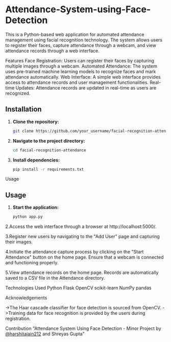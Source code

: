 # Attendance-System-using-Face-Detection

This is a Python-based web application for automated attendance management using facial recognition technology. The system allows users to register their faces, capture attendance through a webcam, and view attendance records through a web interface.

Features
Face Registration: Users can register their faces by capturing multiple images through a webcam.
Automated Attendance: The system uses pre-trained machine learning models to recognize faces and mark attendance automatically.
Web Interface: A simple web interface provides access to attendance records and user management functionalities.
Real-time Updates: Attendance records are updated in real-time as users are recognized.
## Installation

1. **Clone the repository:**

   ```bash
   git clone https://github.com/your_username/facial-recognition-attendance.git
2. **Navigate to the project directory:**

   ```bash
   cd facial-recognition-attendance

3. **Install dependencies:**

   ```bash
   pip install -r requirements.txt

Usage
## Usage

1. **Start the application:**

   ```bash
   python app.py

2.Access the web interface through a browser at http://localhost:5000/.

3.Register new users by navigating to the "Add User" page and capturing their images.

4.Initiate the attendance capture process by clicking on the "Start Attendance" button on the home page. Ensure that a webcam is connected and functioning properly.

5.View attendance records on the home page. Records are automatically saved to a CSV file in the Attendance directory.

Technologies Used
Python
Flask
OpenCV
scikit-learn
NumPy
pandas

Acknowledgements

->The Haar cascade classifier for face detection is sourced from OpenCV.
->Training data for face recognition is provided by the users during registration.

Contribution
"Attendance System Using Face Detection - Minor Project by [@harshitajain212](https://github.com/harshitajain212) and Shreyas Gupta"
